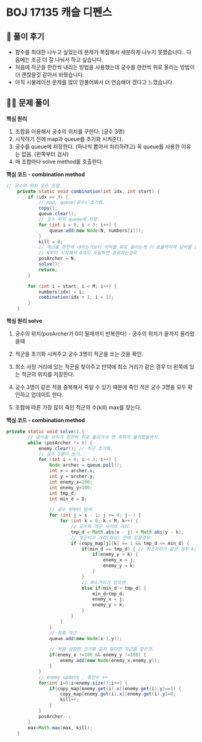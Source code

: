 # BOJ 17135  캐슬 디펜스

## 🌈 풀이 후기

- 함수를 최대한 나누고 싶었는데 문제가 복잡해서 세분하게 나누지 못했습니다.. 다음에는 조금 더 잘 나눠서 하고 싶습니다.
- 처음에 적군을 한칸씩 내리는 방법을 사용했는데 궁수를 한칸씩 위로 올리는 방법이 더 괜찮을것 같아서 바꿨습니다.
- 아직 시물레이션 문제를 많이 안풀어봐서 더 연습해야 겠다고 느꼈습니다.

## 👩‍🏫 문제 풀이

**핵심 원리**

1. 조합을 이용해서 궁수의 위치를 구한다. (궁수 3명)
2. 시작하기 전에 map과 queue를 초기화 시켜준다. 
3. 궁수를 queue에 저장한다. (하나씩 뽑아서 처리하려고) 꼭 queue를 사용한 이유는 없음. (왼쪽부터 검사) 
4. 매 조합마다 solve method를 호출한다. 

**핵심 코드 - combination method**

```java
// 궁수의 위치 모든 조합.
	private static void combination(int idx, int start) {
		if (idx == 3) {
			// map, queue(궁수) 초기화.
			copy();
			queue.clear();
			// 궁수 위치 queue에 저장.
			for (int i = 0; i < 3; i++) {
				queue.add(new Node(N, numbers[i]));
			}
			kill = 0;
			// 적군을 한칸씩 내리는거보다 아처를 위로 올리는게 더 효율적이며 낭비를 줄일 수 있다.
			// N부터 시작해서 0까지 도달하면 종료하는걸로.
			posArcher = N;
			solve();
			return;
		}

		for (int i = start; i < M; i++) {
			numbers[idx] = i;
			combination(idx + 1, i + 1);
		}
	}
```

**핵심 원리 solve**

1. 궁수의 위치(posArcher가 0이 될때까지 반복한다) - 궁수의 위치가 끝까지 올라왔을때
2.  적군을 초기화 시켜주고 궁수 3명이 적군을 쏘는 것을 확인.

 3.   최소 사정 거리에 있는 적군을 찾아주고 만약에 최소 거리가 같은 경우 더 왼쪽에 있는 적군의 위치를 저장한다.

4.  궁수 3명이 같은 적을 중복해서 죽일 수 있기 때문에 죽인 적은 궁수 3명을 모두 확인하고 업데이트 한다.

5. 조합에 따른 가장 많이 죽인 적군의 수(kill) max를 찾는다. 

**핵심 코드 - combination method**

```java
private static void solve() {
		// 궁수들 위치가 한칸씩 위로 올라가서 맨 위까지 올라왔을까지.
		while (posArcher != 0) {
			enemy.clear(); // 적군 초기화.
			// 궁수 3명이 쏘기.
			for (int i = 0; i < 3; i++) {
				Node archer = queue.poll();
				int x = archer.x;
				int y = archer.y;
				int enemy_x=100;
				int enemy_y=100;
				int tmp_d;
				int min_d = D;

				// 궁수 위부터 탐색.
				for (int j = x - 1; j >= 0; j--) {
					for (int k = 0; k < M; k++) {
						// 궁수와 적군 사이의 거리.
						tmp_d = Math.abs(x - j) + Math.abs(y - k);
						// 적군이고 거리(최소) 안에 있을경우
						if (copy_map[j][k] == 1 && tmp_d <= min_d) {
							if(min_d == tmp_d) { // 최소거리가 같은 경우 k값이 더 작은걸로 선택.
								if(enemy_y > k) {
									enemy_x = j;
									enemy_y = k;
								}
							}
							// 최소거리가 있으면 
							else if(min_d > tmp_d) {
								min_d=tmp_d;
								enemy_x = j;
								enemy_y = k;
							}
						}
					}
				}
				// 최종 적군 
				queue.add(new Node(x-1,y));

				// 처음 설정한 크기와 같지 않다면 적군을 찾은것.
				if(enemy_x !=100 && enemy_y !=100) {
                    enemy.add(new Node(enemy_x,enemy_y));
                }
			}
			// enemy update , 죽인수 ++ 
			for(int i=0;i<enemy.size();i++) {
				if(copy_map[enemy.get(i).x][enemy.get(i).y]==1) {
					copy_map[enemy.get(i).x][enemy.get(i).y]=0;
					kill++;
				}
			}
			posArcher--;
		}
		max=Math.max(max, kill);
	}
```
